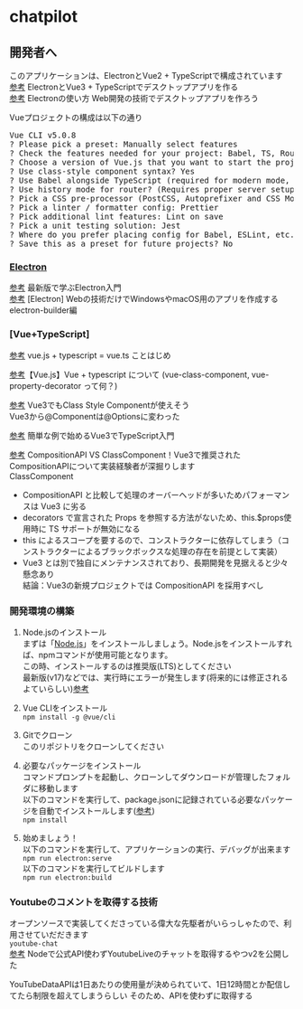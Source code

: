 # chatpilot

## 開発者へ
このアプリケーションは、ElectronとVue2 + TypeScriptで構成されています<br>
[参考](https://www.suzu6.net/posts/260-electron-vue-develop/) ElectronとVue3 + TypeScriptでデスクトップアプリを作る<br>
[参考](https://future-architect.github.io/articles/20210107/#proxy%E7%92%B0%E5%A2%83%E4%B8%8B%E3%81%A7%E3%81%AEElectron%E3%82%A2%E3%83%97%E3%83%AA%E3%81%AE%E9%96%8B%E7%99%BA) Electronの使い方 Web開発の技術でデスクトップアプリを作ろう

Vueプロジェクトの構成は以下の通り
<pre>
Vue CLI v5.0.8
? Please pick a preset: Manually select features
? Check the features needed for your project: Babel, TS, Router, Vuex, CSS Pre-processors, Linter, Unit
? Choose a version of Vue.js that you want to start the project with 2.x
? Use class-style component syntax? Yes
? Use Babel alongside TypeScript (required for modern mode, auto-detected polyfills, transpiling JSX)? Yes
? Use history mode for router? (Requires proper server setup for index fallback in production) Yes
? Pick a CSS pre-processor (PostCSS, Autoprefixer and CSS Modules are supported by default): Sass/SCSS (with dart-sass)
? Pick a linter / formatter config: Prettier
? Pick additional lint features: Lint on save
? Pick a unit testing solution: Jest
? Where do you prefer placing config for Babel, ESLint, etc.? In dedicated config files
? Save this as a preset for future projects? No
</pre>

### [Electron](https://www.electronjs.org/)<br>
[参考](https://ics.media/entry/7298/) 最新版で学ぶElectron入門<br>
[参考](https://blog.katsubemakito.net/nodejs/electron/1st) \[Electron\] Webの技術だけでWindowsやmacOS用のアプリを作成する electron-builder編

### [Vue+TypeScript]
[参考](https://qiita.com/nrslib/items/be90cc19fa3122266fd7#%E5%B0%8F%E3%81%95%E3%81%AA%E3%82%B3%E3%83%B3%E3%83%9D%E3%83%BC%E3%83%8D%E3%83%B3%E3%83%88) vue.js + typescript = vue.ts ことはじめ

[参考](https://miyablo.sakura.ne.jp/home/development/vue-typescript/)【Vue.js】Vue + typescript について (vue-class-component, vue-property-decorator って何？)

[参考](https://note.com/shunex/n/n50cd8e1ec4fe) Vue3でもClass Style Componentが使えそう<br>
    Vue3から@Componentは@Optionsに変わった

[参考](https://reffect.co.jp/vue/vue3-typescript) 簡単な例で始めるVue3でTypeScript入門

[参考](https://www.ragate.co.jp/blog/articles/8703) CompositionAPI VS ClassComponent！Vue3で推奨されたCompositionAPIについて実装経験者が深掘りします<br>
ClassComponent<br>
* CompositionAPI と比較して処理のオーバーヘッドが多いためパフォーマンスは Vue3 に劣る
* decorators で宣言された Props を参照する方法がないため、this.$props使用時に TS サポートが無効になる
* this によるスコープを要するので、コンストラクターに依存してしまう（コンストラクターによるブラックボックスな処理の存在を前提として実装）
* Vue3 とは別で独自にメンテナンスされており、長期開発を見据えると少々懸念あり
<br>結論：Vue3の新規プロジェクトでは CompositionAPI を採用すべし


### 開発環境の構築
1. Node.jsのインストール<br>
まずは「[Node.js](https://nodejs.org/ja/)」をインストールしましょう。Node.jsをインストールすれば、npmコマンドが使用可能となります。<br>
この時、インストールするのは推奨版(LTS)としてください<br>
最新版(v17)などでは、実行時にエラーが発生します(将来的には修正されるよていらしい)[参考](https://qiita.com/cnloni/items/1c83cac956599fb24158)


2. Vue CLIをインストール<br>
`npm install -g @vue/cli`



2. Gitでクローン<br>
このリポジトリをクローンしてください

3. 必要なパッケージをインストール<br>
コマンドプロンプトを起動し、クローンしてダウンロードが管理したフォルダに移動します<br>
以下のコマンドを実行して、package.jsonに記録されている必要なパッケージを自動でインストールします([参考](https://www.sejuku.net/blog/75691))<br>
`npm install`

4. 始めましょう！<br>
以下のコマンドを実行して、アプリケーションの実行、デバッグが出来ます<br>
`npm run electron:serve`<br>
以下のコマンドを実行してビルドします<br>
`npm run electron:build`

### Youtubeのコメントを取得する技術
オープンソースで実装してくださっている偉大な先駆者がいらっしゃたので、利用させていだだきます<br>
`youtube-chat`<br>
[参考](https://zenn.dev/linatsukusu/articles/youtube-chat-v2) Nodeで公式API使わずYoutubeLiveのチャットを取得するやつv2を公開した

YouTubeDataAPIは1日あたりの使用量が決められていて、1日12時間とか配信してたら制限を超えてしまうらしい
そのため、APIを使わずに取得する